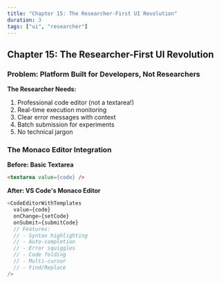 ```yaml
---
title: "Chapter 15: The Researcher-First UI Revolution"
duration: 3
tags: ["ui", "researcher"]
---
```


## Chapter 15: The Researcher-First UI Revolution

### Problem: Platform Built for Developers, Not Researchers

**The Researcher Needs:**
1. Professional code editor (not a textarea!)
2. Real-time execution monitoring
3. Clear error messages with context
4. Batch submission for experiments
5. No technical jargon

### The Monaco Editor Integration

**Before: Basic Textarea**
```html
<textarea value={code} />
```

**After: VS Code's Monaco Editor**
```typescript
<CodeEditorWithTemplates
  value={code}
  onChange={setCode}
  onSubmit={submitCode}
  // Features:
  // - Syntax highlighting
  // - Auto-completion
  // - Error squiggles
  // - Code folding
  // - Multi-cursor
  // - Find/Replace
/>
```